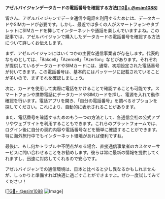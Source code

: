 **アゼルバイジャンデータカードの電話番号を確認する方法[[TG💪+ @esim1088](https://t.me/s/esim1088)]**

皆さん、アゼルバイジャンでデータ通信や電話を利用するためには、データカードやSIMカードが必要です。しかし、最近では多くの人がスマートフォンやタブレットにSIMカードを挿してインターネットや通話を楽しんでいますよね。この記事では、アゼルバイジャンで購入したデータカードの電話番号を確認する方法について詳しくお伝えします。

まず、アゼルバイジャンにはいくつかの主要な通信事業者が存在します。代表的なものとしては、「Bakcell」「Azercell」「Azerfon」などがあります。それぞれが提供しているデータカードやSIMカードには、通常、初期設定された電話番号が付いてきます。この電話番号は、基本的にはパッケージに記載されていることが多いので、まずそれを確認しましょう。

次に、カードを使用して実際に電話をかけることで確認することも可能です。スマートフォンや携帯電話にデータカードやSIMカードを挿し、電源を入れて動作確認を行います。電話アプリを開き、「自分の電話番号」を調べるオプションを探してください。これにより、自動的に表示されることがあります。

また、電話番号を確認するためのもう一つの方法として、各通信会社の公式アプリやウェブサイトを利用することもできます。これらのプラットフォームでは、ログイン後に自分の契約内容や電話番号などを簡単に確認することができます。特に海外旅行中でもインターネット環境があれば便利ですね。

最後に、もし何かトラブルや不明点がある場合、直接通信事業者のカスタマーサービスに問い合わせることをお勧めします。彼らは常に最新の情報を提供してくれますし、迅速に対応してくれるので安心です。

アゼルバイジャンでの通信環境は、日本と比べると少し異なるかもしれませんが、しっかりと準備すれば快適に過ごすことができますよ。ぜひ一度試してみてください！

[[TG💪+ @esim1088](https://t.me/s/esim1088) ![Image](https://i.postimg.cc/Y0z9fWf4/image.png)]
